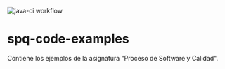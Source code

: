 ![java-ci workflow](https://github.com/unaguil/spq-code-examples/actions/workflows/java-ci.yml/badge.svg)

# spq-code-examples
Contiene los ejemplos de la asignatura "Proceso de Software y Calidad".
